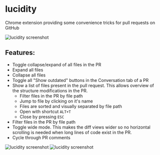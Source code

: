 # lucidity

Chrome extension providing some convenience tricks for pull requests on GitHub

![lucidity screenshot](http://martingeorg.github.io/lucidity-screenshot-2.png)

## Features:
- Toggle collapse/expand of all files in the PR
- Expand all files
- Collapse all files
- Toggle all "Show outdated" buttons in the Conversation tab of a PR
- Show a list of files present in the pull request. This allows overview of the structure modifications in the PR.
  - Filter files in the PR by file path
  - Jump to file by clicking on it's name
  - Files are sorted and visually separated by file path
  - Open with shortcut `ALT+T`
  - Close by pressing `ESC`
- Filter files in the PR by file path
- Toggle wide mode. This makes the diff views wider so no horizontal scrolling is needed when long lines of code exist in the PR.
- Cycle through PR comments

![lucidity screenshot](http://martingeorg.github.io/lucidity-screenshot.png)
![lucidity screenshot](http://martingeorg.github.io/lucidity-screenshot-3.png)
